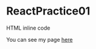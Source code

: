 # ReactPractice01
HTML inline code

You can see my page
<a href="https://naokeyn.github.io/ReactPractice01/" target="_blank">
  here
</a>
